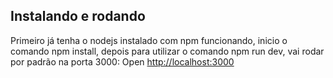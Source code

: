 ## Instalando e rodando
Primeiro já tenha o nodejs instalado com npm funcionando, inicio o comando npm install, depois para utilizar o comando npm run dev, vai rodar por padrão na porta 3000:
Open [http://localhost:3000](http://localhost:3000)
